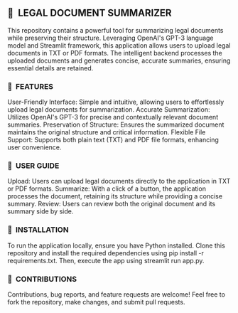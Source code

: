 <h2> 🚀 &nbsp;LEGAL DOCUMENT SUMMARIZER</h2>

This repository contains a powerful tool for summarizing legal documents while preserving their structure.
Leveraging OpenAI's GPT-3 language model and Streamlit framework, this application allows users to upload legal documents in TXT or PDF formats. 
The intelligent backend processes the uploaded documents and generates concise, accurate summaries, ensuring essential details are retained.

<h3> 🚀 &nbsp;FEATURES</h3>
User-Friendly Interface: Simple and intuitive, allowing users to effortlessly upload legal documents for summarization.
Accurate Summarization: Utilizes OpenAI's GPT-3 for precise and contextually relevant document summaries.
Preservation of Structure: Ensures the summarized document maintains the original structure and critical information.
Flexible File Support: Supports both plain text (TXT) and PDF file formats, enhancing user convenience.

<h3> 🚀 &nbsp;USER GUIDE</h3>
Upload: Users can upload legal documents directly to the application in TXT or PDF formats.
Summarize: With a click of a button, the application processes the document, retaining its structure while providing a concise summary.
Review: Users can review both the original document and its summary side by side.

<h3> 🚀 &nbsp;INSTALLATION</h3>
To run the application locally, ensure you have Python installed. Clone this repository and install the required dependencies using pip install 
-r requirements.txt. Then, execute the app using streamlit run app.py.

<h3> 🚀 &nbsp;CONTRIBUTIONS</h3>
Contributions, bug reports, and feature requests are welcome! Feel free to fork the repository, make changes, and submit pull requests.
